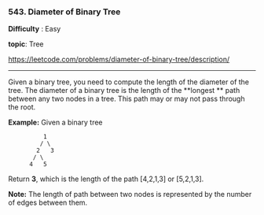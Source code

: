 ### 543. Diameter of Binary Tree 

**Difficulty** : Easy

**topic**: Tree

https://leetcode.com/problems/diameter-of-binary-tree/description/

***

Given a binary tree, you need to compute the length of the diameter of the tree. The diameter of a binary tree is the length of the **longest ** path between any two nodes in a tree. This path may or may not pass through the root.

**Example:**
Given a binary tree 

```
          1
         / \
        2   3
       / \     
      4   5    

```

Return **3**, which is the length of the path [4,2,1,3] or [5,2,1,3].

**Note:** The length of path between two nodes is represented by the number of edges between them.